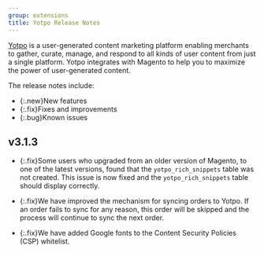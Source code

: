 ```yaml
---
group: extensions
title: Yotpo Release Notes
---
```


[Yotpo](https://www.yotpo.com/) is a user-generated content marketing platform enabling merchants to gather, curate, manage, and respond to all kinds of user content from just a single platform. Yotpo integrates with Magento to help you to maximize the power of user-generated content.

The release notes include:

-  {:.new}New features
-  {:.fix}Fixes and improvements
-  {:.bug}Known issues

## v3.1.3

-  {:.fix}Some users who upgraded from an older version of Magento, to one of the latest versions, found that the `yotpo_rich_snippets` table was not created. This issue is now fixed and the `yotpo_rich_snippets` table should display correctly.

-  {:.fix}We have improved the mechanism for syncing orders to Yotpo. If an order fails to sync for any reason, this order will be skipped and the process will continue to sync the next order.

-  {:.fix}We have added Google fonts to the Content Security Policies (CSP) whitelist.
